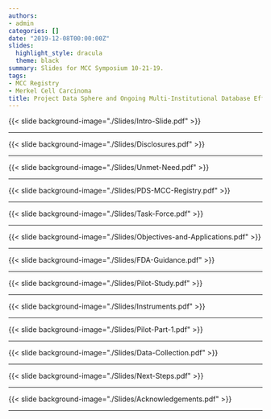 ```yaml
---
authors: 
- admin
categories: []
date: "2019-12-08T00:00:00Z"
slides:
  highlight_style: dracula
  theme: black
summary: Slides for MCC Symposium 10-21-19.
tags: 
- MCC Registry
- Merkel Cell Carcinoma
title: Project Data Sphere and Ongoing Multi-Institutional Database Efforts
---
```


{{< slide background-image="./Slides/Intro-Slide.pdf" >}}


---

{{< slide background-image="./Slides/Disclosures.pdf" >}}  

---

{{< slide background-image="./Slides/Unmet-Need.pdf" >}}  

---

{{< slide background-image="./Slides/PDS-MCC-Registry.pdf" >}}  

---

{{< slide background-image="./Slides/Task-Force.pdf" >}}  

---

{{< slide background-image="./Slides/Objectives-and-Applications.pdf" >}}  

---

{{< slide background-image="./Slides/FDA-Guidance.pdf" >}}  

---

{{< slide background-image="./Slides/Pilot-Study.pdf" >}}  

---

{{< slide background-image="./Slides/Instruments.pdf" >}}  

---

{{< slide background-image="./Slides/Pilot-Part-1.pdf" >}}  

---

{{< slide background-image="./Slides/Data-Collection.pdf" >}}  

---

{{< slide background-image="./Slides/Next-Steps.pdf" >}}  

---

{{< slide background-image="./Slides/Acknowledgements.pdf" >}}  

---